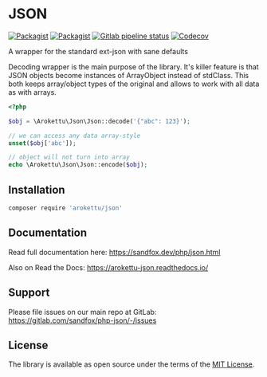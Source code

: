 # JSON

[![Packagist](https://img.shields.io/packagist/v/arokettu/json.svg?style=flat-square)](https://packagist.org/packages/arokettu/json)
[![Packagist](https://img.shields.io/packagist/l/arokettu/json.svg?style=flat-square)](https://opensource.org/licenses/MIT)
[![Gitlab pipeline status](https://img.shields.io/gitlab/pipeline/sandfox/php-json/master.svg?style=flat-square)](https://gitlab.com/sandfox/bencode/-/pipelines)
[![Codecov](https://img.shields.io/codecov/c/gl/sandfox/php-json?style=flat-square)](https://codecov.io/gl/sandfox/bencode/)


A wrapper for the standard ext-json with sane defaults

Decoding wrapper is the main purpose of the library.
It's killer feature is that JSON objects become instances of ArrayObject instead of stdClass.
This both keeps array/object types of the original and allows to work with all data as with arrays.

```php
<?php

$obj = \Arokettu\Json\Json::decode('{"abc": 123}');

// we can access any data array-style
unset($obj['abc']);

// object will not turn into array
echo \Arokettu\Json\Json::encode($obj);
```

## Installation

```sh 
composer require 'arokettu/json'
```

## Documentation

Read full documentation here: <https://sandfox.dev/php/json.html>

Also on Read the Docs: <https://arokettu-json.readthedocs.io/>

## Support

Please file issues on our main repo at GitLab: <https://gitlab.com/sandfox/php-json/-/issues>

## License

The library is available as open source under the terms of the [MIT License].

[MIT License]:  https://opensource.org/licenses/MIT
